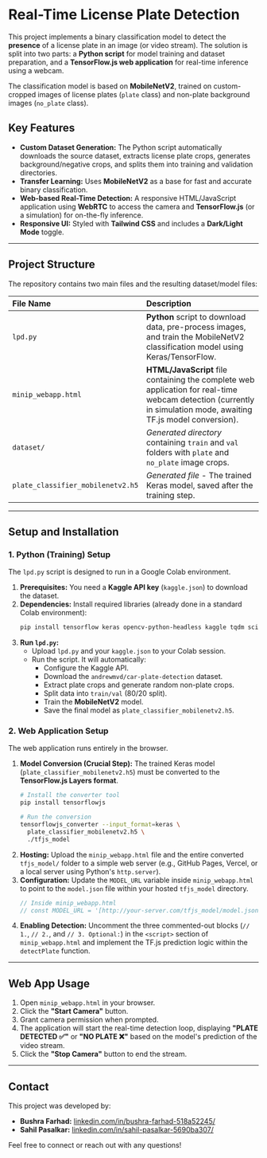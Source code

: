 # Real-Time License Plate Detection

This project implements a binary classification model to detect the **presence** of a license plate in an image (or video stream). The solution is split into two parts: a **Python script** for model training and dataset preparation, and a **TensorFlow.js web application** for real-time inference using a webcam.

The classification model is based on **MobileNetV2**, trained on custom-cropped images of license plates (`plate` class) and non-plate background images (`no_plate` class).

## Key Features

* **Custom Dataset Generation:** The Python script automatically downloads the source dataset, extracts license plate crops, generates background/negative crops, and splits them into training and validation directories.
* **Transfer Learning:** Uses **MobileNetV2** as a base for fast and accurate binary classification.
* **Web-based Real-Time Detection:** A responsive HTML/JavaScript application using **WebRTC** to access the camera and **TensorFlow.js** (or a simulation) for on-the-fly inference.
* **Responsive UI:** Styled with **Tailwind CSS** and includes a **Dark/Light Mode** toggle.

---

## Project Structure

The repository contains two main files and the resulting dataset/model files:

| File Name | Description |
| :--- | :--- |
| `lpd.py` | **Python** script to download data, pre-process images, and train the MobileNetV2 classification model using Keras/TensorFlow. |
| `minip_webapp.html` | **HTML/JavaScript** file containing the complete web application for real-time webcam detection (currently in simulation mode, awaiting TF.js model conversion). |
| `dataset/` | *Generated directory* containing `train` and `val` folders with `plate` and `no_plate` image crops. |
| `plate_classifier_mobilenetv2.h5` | *Generated file* - The trained Keras model, saved after the training step. |

---

## Setup and Installation

### 1. Python (Training) Setup

The `lpd.py` script is designed to run in a Google Colab environment.

1.  **Prerequisites:** You need a **Kaggle API key** (`kaggle.json`) to download the dataset.
2.  **Dependencies:** Install required libraries (already done in a standard Colab environment):
    ```bash
    pip install tensorflow keras opencv-python-headless kaggle tqdm scikit-learn
    ```
3.  **Run `lpd.py`:**
    * Upload `lpd.py` and your `kaggle.json` to your Colab session.
    * Run the script. It will automatically:
        * Configure the Kaggle API.
        * Download the `andrewmvd/car-plate-detection` dataset.
        * Extract plate crops and generate random non-plate crops.
        * Split data into `train/val` (80/20 split).
        * Train the **MobileNetV2** model.
        * Save the final model as `plate_classifier_mobilenetv2.h5`.

### 2. Web Application Setup

The web application runs entirely in the browser.

1.  **Model Conversion (Crucial Step):** The trained Keras model (`plate_classifier_mobilenetv2.h5`) must be converted to the **TensorFlow.js Layers format**.
    ```bash
    # Install the converter tool
    pip install tensorflowjs
    
    # Run the conversion
    tensorflowjs_converter --input_format=keras \
      plate_classifier_mobilenetv2.h5 \
      ./tfjs_model
    ```
2.  **Hosting:** Upload the `minip_webapp.html` file and the entire converted `tfjs_model/` folder to a simple web server (e.g., GitHub Pages, Vercel, or a local server using Python's `http.server`).
3.  **Configuration:** Update the `MODEL_URL` variable inside `minip_webapp.html` to point to the `model.json` file within your hosted `tfjs_model` directory.
    ```javascript
    // Inside minip_webapp.html
    // const MODEL_URL = '[http://your-server.com/tfjs_model/model.json](http://your-server.com/tfjs_model/model.json)'; // CHANGE THIS URL
    ```
4.  **Enabling Detection:** Uncomment the three commented-out blocks (`// 1.`, `// 2.`, and `// 3. Optional:`) in the `<script>` section of `minip_webapp.html` and implement the TF.js prediction logic within the `detectPlate` function.

---

## Web App Usage

1.  Open `minip_webapp.html` in your browser.
2.  Click the **"Start Camera"** button.
3.  Grant camera permission when prompted.
4.  The application will start the real-time detection loop, displaying **"PLATE DETECTED ✅"** or **"NO PLATE ❌"** based on the model's prediction of the video stream.
5.  Click the **"Stop Camera"** button to end the stream.

---

## Contact

This project was developed by:

* **Bushra Farhad:** [linkedin.com/in/bushra-farhad-518a52245/](https://www.linkedin.com/in/bushra-farhad-518a52245/)
* **Sahil Pasalkar:** [linkedin.com/in/sahil-pasalkar-5690ba307/](https://www.linkedin.com/in/sahil-pasalkar-5690ba307/)

Feel free to connect or reach out with any questions!
